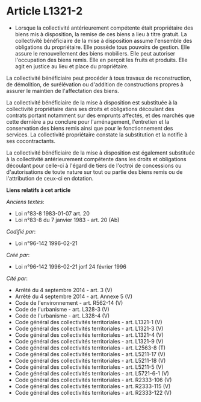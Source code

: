 # Article L1321-2

- Lorsque la collectivité antérieurement compétente était propriétaire des biens mis à disposition, la remise de ces biens a
lieu à titre gratuit. La collectivité bénéficiaire de la mise à disposition assume l'ensemble des obligations du
propriétaire. Elle possède tous pouvoirs de gestion. Elle assure le renouvellement des biens mobiliers. Elle peut autoriser
l'occupation des biens remis. Elle en perçoit les fruits et produits. Elle agit en justice au lieu et place du propriétaire.

La collectivité bénéficiaire peut procéder à tous travaux de reconstruction, de démolition, de surélévation ou d'addition de
constructions propres à assurer le maintien de l'affectation des biens.

La collectivité bénéficiaire de la mise à disposition est substituée à la collectivité propriétaire dans ses droits et
obligations découlant des contrats portant notamment sur des emprunts affectés, et des marchés que cette dernière a pu
conclure pour l'aménagement, l'entretien et la conservation des biens remis ainsi que pour le fonctionnement des services. La
collectivité propriétaire constate la substitution et la notifie à ses cocontractants.

La collectivité bénéficiaire de la mise à disposition est également substituée à la collectivité antérieurement compétente
dans les droits et obligations découlant pour celle-ci à l'égard de tiers de l'octroi de concessions ou d'autorisations de
toute nature sur tout ou partie des biens remis ou de l'attribution de ceux-ci en dotation.

**Liens relatifs à cet article**

_Anciens textes_:

  - Loi n°83-8 1983-01-07 art. 20
  - Loi n°83-8 du 7 janvier 1983 - art. 20 (Ab)

_Codifié par_:

  - Loi n°96-142 1996-02-21

_Créé par_:

  - Loi n°96-142 1996-02-21 jorf 24 février 1996

_Cité par_:

  - Arrêté du 4 septembre 2014 - art. 3 (V)
  - Arrêté du 4 septembre 2014 - art. Annexe 5 (V)
  - Code de l'environnement - art. R562-14 (V)
  - Code de l'urbanisme - art. L328-3 (V)
  - Code de l'urbanisme - art. L328-4 (V)
  - Code général des collectivités territoriales - art. L1321-1 (V)
  - Code général des collectivités territoriales - art. L1321-3 (V)
  - Code général des collectivités territoriales - art. L1321-4 (V)
  - Code général des collectivités territoriales - art. L1321-9 (V)
  - Code général des collectivités territoriales - art. L2563-8 (T)
  - Code général des collectivités territoriales - art. L5211-17 (V)
  - Code général des collectivités territoriales - art. L5211-18 (V)
  - Code général des collectivités territoriales - art. L5211-5 (V)
  - Code général des collectivités territoriales - art. L5721-6-1 (V)
  - Code général des collectivités territoriales - art. R2333-106 (V)
  - Code général des collectivités territoriales - art. R2333-115 (V)
  - Code général des collectivités territoriales - art. R2333-122 (V)
